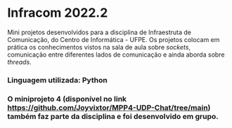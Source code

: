 # Infracom 2022.2

Mini projetos desenvolvidos para a disciplina de Infraestruta de Comunicação, do Centro de Informática - UFPE. Os projetos colocam em prática os conhecimentos vistos na sala de aula sobre _sockets_, comunicação entre diferentes lados de comunicação e ainda aborda sobre _threads_.
### Linguagem utilizada: Python
### O miniprojeto 4 (disponível no link https://github.com/Joyvixtor/MPP4-UDP-Chat/tree/main) também faz parte da disciplina e foi desenvolvido em grupo.
